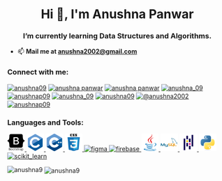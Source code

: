 <h1 align="center">Hi 👋, I'm Anushna Panwar</h1>
<h3 align="center">I’m currently learning Data Structures and Algorithms.</h3>

- 📫 **Mail me at anushna2002@gmail.com**

<h3 align="left">Connect with me:</h3>
<p align="left">
<a href="https://twitter.com/anushna09" target="blank"><img align="center" src="https://raw.githubusercontent.com/rahuldkjain/github-profile-readme-generator/master/src/images/icons/Social/twitter.svg" alt="anushna09" height="30" width="40" /></a>
<a href="https://linkedin.com/in/anushna panwar" target="blank"><img align="center" src="https://raw.githubusercontent.com/rahuldkjain/github-profile-readme-generator/master/src/images/icons/Social/linked-in-alt.svg" alt="anushna panwar" height="30" width="40" /></a>
<a href="https://kaggle.com/anushna panwar" target="blank"><img align="center" src="https://raw.githubusercontent.com/rahuldkjain/github-profile-readme-generator/master/src/images/icons/Social/kaggle.svg" alt="anushna panwar" height="30" width="40" /></a>
<a href="https://www.codechef.com/users/anushna_09" target="blank"><img align="center" src="https://cdn.jsdelivr.net/npm/simple-icons@3.1.0/icons/codechef.svg" alt="anushna_09" height="30" width="40" /></a>
<a href="https://www.hackerrank.com/anushnap09" target="blank"><img align="center" src="https://raw.githubusercontent.com/rahuldkjain/github-profile-readme-generator/master/src/images/icons/Social/hackerrank.svg" alt="anushnap09" height="30" width="40" /></a>
<a href="https://codeforces.com/profile/anushna_09" target="blank"><img align="center" src="https://raw.githubusercontent.com/rahuldkjain/github-profile-readme-generator/master/src/images/icons/Social/codeforces.svg" alt="anushna_09" height="30" width="40" /></a>
<a href="https://www.leetcode.com/anushna09" target="blank"><img align="center" src="https://raw.githubusercontent.com/rahuldkjain/github-profile-readme-generator/master/src/images/icons/Social/leet-code.svg" alt="anushna09" height="30" width="40" /></a>
<a href="https://www.hackerearth.com/@anushna2002" target="blank"><img align="center" src="https://raw.githubusercontent.com/rahuldkjain/github-profile-readme-generator/master/src/images/icons/Social/hackerearth.svg" alt="@anushna2002" height="30" width="40" /></a>
<a href="https://auth.geeksforgeeks.org/user/anushnap09" target="blank"><img align="center" src="https://raw.githubusercontent.com/rahuldkjain/github-profile-readme-generator/master/src/images/icons/Social/geeks-for-geeks.svg" alt="anushnap09" height="30" width="40" /></a>
</p>

<h3 align="left">Languages and Tools:</h3>
<p align="left"> <a href="https://getbootstrap.com" target="_blank" rel="noreferrer"> <img src="https://raw.githubusercontent.com/devicons/devicon/master/icons/bootstrap/bootstrap-plain-wordmark.svg" alt="bootstrap" width="40" height="40"/> </a> <a href="https://www.cprogramming.com/" target="_blank" rel="noreferrer"> <img src="https://raw.githubusercontent.com/devicons/devicon/master/icons/c/c-original.svg" alt="c" width="40" height="40"/> </a> <a href="https://www.w3schools.com/cpp/" target="_blank" rel="noreferrer"> <img src="https://raw.githubusercontent.com/devicons/devicon/master/icons/cplusplus/cplusplus-original.svg" alt="cplusplus" width="40" height="40"/> </a> <a href="https://www.w3schools.com/css/" target="_blank" rel="noreferrer"> <img src="https://raw.githubusercontent.com/devicons/devicon/master/icons/css3/css3-original-wordmark.svg" alt="css3" width="40" height="40"/> </a> <a href="https://www.figma.com/" target="_blank" rel="noreferrer"> <img src="https://www.vectorlogo.zone/logos/figma/figma-icon.svg" alt="figma" width="40" height="40"/> </a> <a href="https://firebase.google.com/" target="_blank" rel="noreferrer"> <img src="https://www.vectorlogo.zone/logos/firebase/firebase-icon.svg" alt="firebase" width="40" height="40"/> </a> <a href="https://www.java.com" target="_blank" rel="noreferrer"> <img src="https://raw.githubusercontent.com/devicons/devicon/master/icons/java/java-original.svg" alt="java" width="40" height="40"/> </a> <a href="https://www.mysql.com/" target="_blank" rel="noreferrer"> <img src="https://raw.githubusercontent.com/devicons/devicon/master/icons/mysql/mysql-original-wordmark.svg" alt="mysql" width="40" height="40"/> </a> <a href="https://pandas.pydata.org/" target="_blank" rel="noreferrer"> <img src="https://raw.githubusercontent.com/devicons/devicon/2ae2a900d2f041da66e950e4d48052658d850630/icons/pandas/pandas-original.svg" alt="pandas" width="40" height="40"/> </a> <a href="https://www.python.org" target="_blank" rel="noreferrer"> <img src="https://raw.githubusercontent.com/devicons/devicon/master/icons/python/python-original.svg" alt="python" width="40" height="40"/> </a> <a href="https://scikit-learn.org/" target="_blank" rel="noreferrer"> <img src="https://upload.wikimedia.org/wikipedia/commons/0/05/Scikit_learn_logo_small.svg" alt="scikit_learn" width="40" height="40"/> </a> </p>

<p><img align="left" src="https://github-readme-stats.vercel.app/api/top-langs?username=anushna9&show_icons=true&locale=en&layout=compact" alt="anushna9" /></p>

<p>&nbsp;<img align="center" src="https://github-readme-stats.vercel.app/api?username=anushna9&show_icons=true&locale=en" alt="anushna9" /></p>


<!--### Hey there 👋 , I'm Anushna Panwar
- 🌱 I’m currently learning Data Structures and Algorithms.
- 📫 How to reach me: mail at anushna2002@gmail.com
- 😄 Pronouns: She/Her

![GitHub Stats](https://github-readme-stats.vercel.app/api?username=anushna9&theme=nightowl)
![Top Langs](https://github-readme-stats.vercel.app/api/top-langs/?username=anushna9&theme=nightowl&layout=compact)

<!--
**anushna9/anushna9** is a ✨ _special_ ✨ repository because its `README.md` (this file) appears on your GitHub profile.

Here are some ideas to get you started:

- 🔭 I’m currently working on ...
- 🌱 I’m currently learning ...
- 👯 I’m looking to collaborate on ...
- 🤔 I’m looking for help with ...
- 💬 Ask me about ...
- 📫 How to reach me: ...
- 😄 Pronouns: ...
- ⚡ Fun fact: ...
-->
